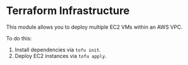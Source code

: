 # Terraform Infrastructure

This module allows you to deploy multiple EC2 VMs within an AWS VPC.

To do this:
1. Install dependencies via `tofu init`.
2. Deploy EC2 instances via `tofu apply`.
